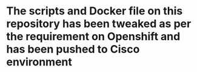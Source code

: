 # The scripts and Docker file on this repository has been tweaked as per the requirement on Openshift and has been pushed to Cisco environment 
